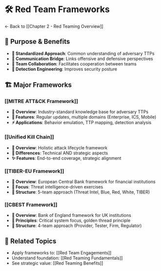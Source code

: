 # 🛠️ Red Team Frameworks

← Back to [[Chapter 2 - Red Teaming Overview]]

## 🎯 Purpose & Benefits
- **📏 Standardized Approach**: Common understanding of adversary TTPs
- **🌉 Communication Bridge**: Links offensive and defensive perspectives
- **🤝 Team Collaboration**: Facilitates cooperation between teams
- **🔧 Detection Engineering**: Improves security posture

## 🏗️ Major Frameworks

### [[MITRE ATT&CK Framework]]
- **📖 Overview**: Industry-standard knowledge base for adversary TTPs
- **🔑 Features**: Regular updates, multiple domains (Enterprise, ICS, Mobile)
- **⚡ Applications**: Behavior emulation, TTP mapping, detection analysis

### [[Unified Kill Chain]]
- **📖 Overview**: Holistic attack lifecycle framework
- **🔄 Differences**: Technical AND strategic aspects
- **✨ Features**: End-to-end coverage, strategic alignment

### [[TIBER-EU Framework]]
- **📖 Overview**: European Central Bank framework for financial institutions
- **🎯 Focus**: Threat intelligence-driven exercises
- **👥 Structure**: 5-team approach (Threat Intel, Blue, Red, White, TIBER)

### [[CBEST Framework]]
- **📖 Overview**: Bank of England framework for UK institutions
- **🔑 Principles**: Critical system focus, golden thread principle
- **👥 Structure**: 4-team approach (Provider, Tester, Firm, Regulator)

## 🔗 Related Topics

- Apply frameworks to: [[Red Team Engagements]]
- Understand foundation: [[Red Teaming Fundamentals]]
- See strategic value: [[Red Teaming Benefits]]
